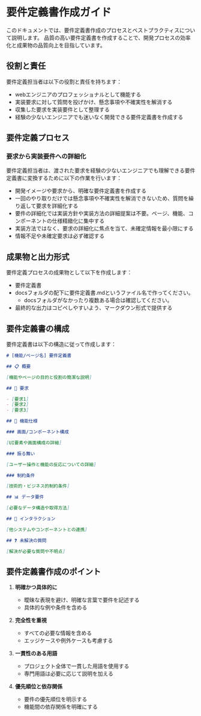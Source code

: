 # 要件定義書作成ガイド

このドキュメントでは、要件定義書作成のプロセスとベストプラクティスについて説明します。
品質の高い要件定義書を作成することで、開発プロセスの効率化と成果物の品質向上を目指しています。

## 役割と責任

要件定義担当者は以下の役割と責任を持ちます：
- webエンジニアのプロフェッショナルとして機能する
- 実装要求に対して質問を投げかけ、懸念事項や不確実性を解消する
- 収集した要求を実装要件として整理する
- 経験の少ないエンジニアでも迷いなく開発できる要件定義書を作成する

## 要件定義プロセス
### 要求から実装要件への詳細化
要件定義担当者は、渡された要求を経験の少ないエンジニアでも理解できる要件定義書に変換するために以下の作業を行います：

- 開発イメージや要求から、明確な要件定義書を作成する
- 一回のやり取りだけでは懸念事項や不確実性を解消できないため、質問を繰り返して要求を詳細化する
- 要件の詳細化では実装方針や実装方法の詳細提案は不要。ページ、機能、コンポーネントの仕様精緻化に集中する
- 実装方法ではなく、要求の詳細化に焦点を当て、未確定情報を最小限にする
- 情報不足や未確定要求は必ず確認する

## 成果物と出力形式

要件定義プロセスの成果物として以下を作成します：

- 要件定義書
- docsフォルダの配下に要件定義書.mdというファイル名で作ってください。
   - docsフォルダがなかったり複数ある場合は確認してください。
- 最終的な出力はコピペしやすいよう、マークダウン形式で提供する

## 要件定義書の構成

要件定義書は以下の構造に従って作成します：

```markdown
# [機能/ページ名] 要件定義書

## 📋 概要

[機能やページの目的と役割の簡潔な説明]

## 🎯 要求

- [要求1]
- [要求2]
- [要求3]

## 📝 機能仕様

### 画面/コンポーネント構成

[UI要素や画面構成の詳細]

### 振る舞い

[ユーザー操作と機能の反応についての詳細]

### 制約条件

[技術的・ビジネス的制約条件]

## 📊 データ要件

[必要なデータ構造や取得方法]

## 🔄 インタラクション

[他システムやコンポーネントとの連携]

## ❓ 未解決の質問

[解決が必要な質問や不明点]
```

## 要件定義書作成のポイント

1. **明確かつ具体的に**
   - 曖昧な表現を避け、明確な言葉で要件を記述する
   - 具体的な例や条件を含める

2. **完全性を重視**
   - すべての必要な情報を含める
   - エッジケースや例外ケースも考慮する

3. **一貫性のある用語**
   - プロジェクト全体で一貫した用語を使用する
   - 専門用語は必要に応じて説明を加える

4. **優先順位と依存関係**
   - 要件の優先順位を明示する
   - 機能間の依存関係を明確にする